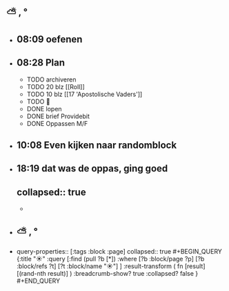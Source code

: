 ## ⛅ , °
- ## 08:09 oefenen
- ## 08:28 Plan
	- TODO archiveren
	- TODO 20 blz [[Roll]]
	- TODO 10 blz [[17 'Apostolische Vaders']]
	- TODO 🎹
	- DONE lopen
	- DONE brief Providebit
	- DONE Oppassen M/F
- ## 10:08 Even kijken naar  randomblock
- ## 18:19 dat was de oppas, ging goed
  collapsed:: true
	-
	-
- ## ⛅ , °
- query-properties:: [:tags :block :page]
  collapsed:: true
  #+BEGIN_QUERY
  {:title "☀️"
   :query [:find (pull ?b [*])
     :where 
       [?b :block/page ?p]
       [?b :block/refs ?t]
       [?t :block/name "☀️"]
   ]
   :result-transform ( fn [result] [(rand-nth result)] )
  :breadcrumb-show? true
   :collapsed? false
  }
  #+END_QUERY